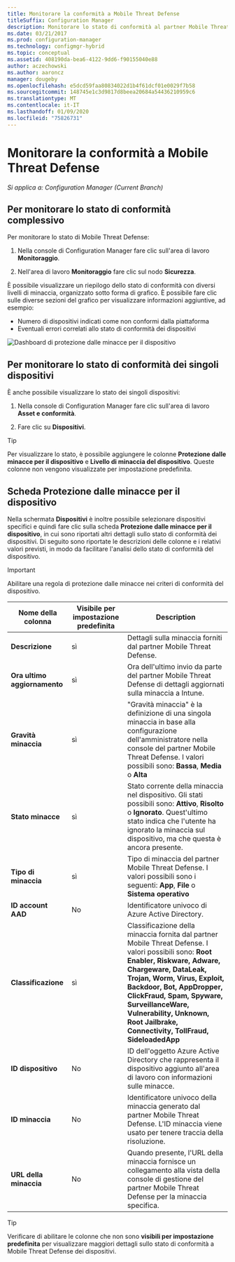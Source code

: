 ```yaml
---
title: Monitorare la conformità a Mobile Threat Defense
titleSuffix: Configuration Manager
description: Monitorare lo stato di conformità al partner Mobile Threat Defense dalla console di Configuration Manager
ms.date: 03/21/2017
ms.prod: configuration-manager
ms.technology: configmgr-hybrid
ms.topic: conceptual
ms.assetid: 408190da-bea6-4122-9dd6-f90155040e88
author: aczechowski
ms.author: aaroncz
manager: dougeby
ms.openlocfilehash: e5dcd59faa80834022d1b4f61dcf01e0029f7b58
ms.sourcegitcommit: 148745e1c3d9817d8beea20684a54436210959c6
ms.translationtype: MT
ms.contentlocale: it-IT
ms.lasthandoff: 01/09/2020
ms.locfileid: "75826731"
---
```

# <a name="monitor-mobile-threat-defense-compliance"></a>**Monitorare la conformità a Mobile Threat Defense**

*Si applica a: Configuration Manager (Current Branch)*

## <a name="to-monitor-the-overall-compliance-status"></a>Per monitorare lo stato di conformità complessivo

Per monitorare lo stato di Mobile Threat Defense:

1.  Nella console di Configuration Manager fare clic sull'area di lavoro **Monitoraggio**.

2.  Nell'area di lavoro **Monitoraggio** fare clic sul nodo **Sicurezza**.

È possibile visualizzare un riepilogo dello stato di conformità con diversi livelli di minaccia, organizzato sotto forma di grafico. È possibile fare clic sulle diverse sezioni del grafico per visualizzare informazioni aggiuntive, ad esempio: 

- Numero di dispositivi indicati come non conformi dalla piattaforma
- Eventuali errori correlati allo stato di conformità dei dispositivi

![Dashboard di protezione dalle minacce per il dispositivo](device-threat-protection-dashboard.png)

## <a name="to-monitor-the-individual-compliance-status"></a>Per monitorare lo stato di conformità dei singoli dispositivi

È anche possibile visualizzare lo stato dei singoli dispositivi:

1.  Nella console di Configuration Manager fare clic sull'area di lavoro **Asset e conformità**.

2.  Fare clic su **Dispositivi**.

> [!TIP] 
> Per visualizzare lo stato, è possibile aggiungere le colonne **Protezione dalle minacce per il dispositivo** e **Livello di minaccia del dispositivo**. Queste colonne non vengono visualizzate per impostazione predefinita.

## <a name="device-threat-protection-tab"></a>Scheda Protezione dalle minacce per il dispositivo

Nella schermata **Dispositivi** è inoltre possibile selezionare dispositivi specifici e quindi fare clic sulla scheda **Protezione dalle minacce per il dispositivo**, in cui sono riportati altri dettagli sullo stato di conformità dei dispositivi. Di seguito sono riportate le descrizioni delle colonne e i relativi valori previsti, in modo da facilitare l'analisi dello stato di conformità del dispositivo.

> [!IMPORTANT] 
> Abilitare una regola di protezione dalle minacce nei criteri di conformità del dispositivo.

|Nome della colonna|Visibile per impostazione predefinita|Description| 
|-|-|-|
|**Descrizione**| sì | Dettagli sulla minaccia forniti dal partner Mobile Threat Defense. |
|**Ora ultimo aggiornamento**| sì | Ora dell'ultimo invio da parte del partner Mobile Threat Defense di dettagli aggiornati sulla minaccia a Intune. |
|**Gravità minaccia**| sì | "Gravità minaccia" è la definizione di una singola minaccia in base alla configurazione dell'amministratore nella console del partner Mobile Threat Defense. I valori possibili sono: **Bassa**, **Media** o **Alta** |
|**Stato minacce**| sì | Stato corrente della minaccia nel dispositivo. Gli stati possibili sono: **Attivo**, **Risolto** o **Ignorato**. Quest'ultimo stato indica che l'utente ha ignorato la minaccia sul dispositivo, ma che questa è ancora presente. |
|**Tipo di minaccia**| sì | Tipo di minaccia del partner Mobile Threat Defense. I valori possibili sono i seguenti: **App**, **File** o **Sistema operativo** |
|**ID account AAD**| No | Identificatore univoco di Azure Active Directory. |
|**Classificazione**| sì | Classificazione della minaccia fornita dal partner Mobile Threat Defense. I valori possibili sono: **Root Enabler, Riskware, Adware, Chargeware, DataLeak, Trojan, Worm, Virus, Exploit, Backdoor, Bot, AppDropper, ClickFraud, Spam, Spyware, SurveillanceWare, Vulnerability, Unknown, Root Jailbrake, Connectivity, TollFraud, SideloadedApp** |
|**ID dispositivo**| No | ID dell'oggetto Azure Active Directory che rappresenta il dispositivo aggiunto all'area di lavoro con informazioni sulle minacce. |
|**ID minaccia**| No | Identificatore univoco della minaccia generato dal partner Mobile Threat Defense. L'ID minaccia viene usato per tenere traccia della risoluzione. |
|**URL della minaccia**| No | Quando presente, l'URL della minaccia fornisce un collegamento alla vista della console di gestione del partner Mobile Threat Defense per la minaccia specifica. |

> [!TIP] 
> Verificare di abilitare le colonne che non sono **visibili per impostazione predefinita** per visualizzare maggiori dettagli sullo stato di conformità a Mobile Threat Defense dei dispositivi.
